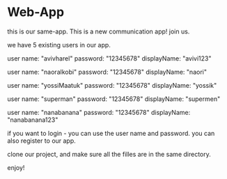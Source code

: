 # Web-App


this is our same-app. 
This is a new communication app!
join us.


we have 5 existing users in our app.

user name: "avivharel"
password: "12345678"
displayName: "avivi123"

user name: "naoralkobi"
password: "12345678"
displayName: "naori"

user name: "yossiMaatuk"
password: "12345678"
displayName: "yossik"

user name: "superman"
password: "12345678" 
displayName: "supermen"

user name: "nanabanana"
password: "12345678"
displayName: "nanabanana123"

if you want to login - you can use the user name and password.
you can also register to our app.

clone our project, and make sure all the filles are in the same directory.

enjoy!




